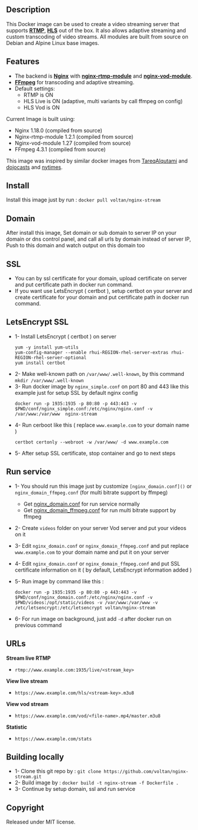 ## Description

This Docker image can be used to create a video streaming server that supports [**RTMP**](https://en.wikipedia.org/wiki/Real-Time_Messaging_Protocol), [**HLS**](https://en.wikipedia.org/wiki/HTTP_Live_Streaming) out of the box. 
It also allows adaptive streaming and custom transcoding of video streams.
All modules are built from source on Debian and Alpine Linux base images.

## Features
 * The backend is [**Nginx**](http://nginx.org/en/) with [**nginx-rtmp-module**](https://github.com/arut/nginx-rtmp-module) and [**nginx-vod-module**](https://github.com/kaltura/nginx-vod-module).
 * [**FFmpeg**](https://www.ffmpeg.org/) for transcoding and adaptive streaming.
 * Default settings: 
	* RTMP is ON
	* HLS Live is ON (adaptive, multi variants by call ffmpeg on config)
	* HLS Vod is ON

Current Image is built using:
 * Nginx 1.18.0 (compiled from source)
 * Nginx-rtmp-module 1.2.1 (compiled from source)
 * Nginx-vod-module 1.27 (compiled from source)
 * FFmpeg 4.3.1 (compiled from source)
  
This image was inspired by similar docker images from [TareqAlqutami](https://github.com/TareqAlqutami/rtmp-hls-server) and [dojocasts](https://gitlab.com/dojocasts/nginx-vod-module-docker) and [nytimes](https://github.com/nytimes/nginx-vod-module-docker).

## Install
Install this image just by run : `docker pull voltan/nginx-stream`

## Domain
After install this image, Set domain or sub domain to server IP on your domain or dns control panel, and call all urls by domain instead of server IP, Push to this domain and watch output on this domain too 

## SSL
 * You can by ssl certificate for your domain, upload certificate on server and put certificate path in docker run command.
 * If you want use LetsEncrypt ( certbot ), setup certbot on your server and create certificate for your domain and put certificate path in docker run command.
 
## LetsEncrypt SSL
 * 1- Install LetsEncrypt ( certbot ) on server 
      ```
      yum -y install yum-utils
      yum-config-manager --enable rhui-REGION-rhel-server-extras rhui-REGION-rhel-server-optional
      yum install certbot
      ```
 * 2- Make well-known path on `/var/www/.well-known`, by this command `mkdir /var/www/.well-known`
 * 3- Run docker image by `nginx_simple.conf` on port 80 and 443 like this example just for setup SSL by default nginx config
     ``` 
     docker run -p 1935:1935 -p 80:80 -p 443:443 -v $PWD/conf/nginx_simple.conf:/etc/nginx/nginx.conf -v /var/www:/var/www  nginx-stream
     ```
 * 4- Run cerboot like this ( replace `www.example.com` to your domain name )    
     ```
     certbot certonly --webroot -w /var/www/ -d www.example.com
     ```
 * 5- After setup SSL certificate, stop container and go to next steps

## Run service
 * 1- You should run this image just by customize `[nginx_domain.conf]()` or `nginx_domain_ffmpeg.conf` (for multi bitrate support by ffmpeg)
   * Get [nginx_domain.conf](https://github.com/voltan/nginx-stream/blob/master/conf/nginx_domain.conf) for run service normally
   * Get [nginx_domain_ffmpeg.conf](https://github.com/voltan/nginx-stream/blob/master/conf/nginx_domain_ffmpeg.conf) for run multi bitrate support by ffmpeg
 * 2- Create `videos` folder on your server Vod server and put your videos on it
 * 3- Edit `nginx_domain.conf` or `nginx_domain_ffmpeg.conf` and put replace `www.example.com` to your domain name and put it on your server
 * 4- Edit `nginx_domain.conf` or `nginx_domain_ffmpeg.conf` and put SSL certificate information on it ( by default, LetsEncrypt information added )
 * 5- Run image by command like this :
       
    ```
    docker run -p 1935:1935 -p 80:80 -p 443:443 -v $PWD/conf/nginx_domain.conf:/etc/nginx/nginx.conf -v $PWD/videos:/opt/static/videos -v /var/www:/var/www -v /etc/letsencrypt:/etc/letsencrypt voltan/nginx-stream
    ```
 * 6- For run image on background, just add `-d` after docker run on previous command

## URLs
**Stream live RTMP**
 - `rtmp://www.example.com:1935/live/<stream_key>`

**View live stream**
 - `https://www.example.com/hls/<stream-key>.m3u8`

**View vod stream**
 - `https://www.example.com/vod/<file-name>.mp4/master.m3u8`

**Statistic**
 - `https://www.example.com/stats`

## Building locally
* 1- Clone this git repo by : `git clone https://github.com/voltan/nginx-stream.git` 
* 2- Build image by : `docker build -t nginx-stream -f Dockerfile .`
* 3- Continue by setup domain, ssl and run service

## Copyright
Released under MIT license.
